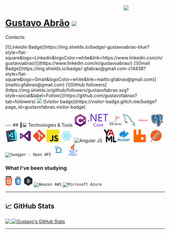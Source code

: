 <img align='right' src="https://media.giphy.com/media/M9gbBd9nbDrOTu1Mqx/giphy.gif" width="130">

# [Gustavo Abrão](https://www.linkedin.com/in/gustavoabrao) <img src="https://media.giphy.com/media/WUlplcMpOCEmTGBtBW/giphy.gif" width="30"> 

<p><em>Contacts:</em></p>
<p align="left">
[![Linkedin Badge](https://img.shields.io/badge/-gustavoabrao-blue?style=flat-square&logo=Linkedin&logoColor=white&link=https://www.linkedin.com/in/gustavoabrao/)](https://www.linkedin.com/in/gustavoabrao/)
[![Gmail Badge](https://img.shields.io/badge/-gfabrao@gmail.com-c14438?style=flat-square&logo=Gmail&logoColor=white&link=mailto:gfabrao@gmail.com)](mailto:gfabrao@gmail.com)
[![GitHub followers](https://img.shields.io/github/followers/gustavofabrao.svg?style=social&label=Follow)](https://github.com/gustavofabrao?tab=followers)
<a href="https://hub.docker.com/u/gustavofabrao/"><img src="https://img.shields.io/badge/DockerHub-gustavofabrao-blue"/></a>
<a>![visitor badge](https://visitor-badge.glitch.me/badge?page_id=gustavofabrao.visitor-badge)</a>
</p>
--- 
## 🚀💻 Technologies & Tools
<code><img height="40" src="./img/cSharp.svg" alt="C#" title="C#"></code>
<code><img height="40" src="./img/dotnetcore.svg" alt="dotnetcore" title=".NET Core"></code>
<code><img height="40" src="https://raw.githubusercontent.com/github/explore/master/topics/sql-server/sql-server.png" alt="SQL Server" title="SQL Server"></code>
<code><img height="40" src="./img/mysql.svg" alt="MySQL" title="MySQL"></code>
<code><img height="40" src="./img/oracle.png" alt="Oracle" title="Oracle"></code>
<code><img height="40" src="./img/postgresql.svg" alt="Postgres" title="Postgres"></code>
<code><img height="40" src="./img/vscode.png" alt="VS Code" title="VS Code"></code>
<code><img height="40" src="./img/visual-studio.png" alt="Visual Studio" title="Visual Studio"></code>
<code><img height="40" src="./img/git-original.svg" alt="Git" title="Git"></code> 
<code><img height="40" src="./img/javascript.svg" alt="Javascript" title="Javascript"></code>
<code><img height="40" src="https://raw.githubusercontent.com/github/explore/master/topics/react/react.png" alt="React" title="React"></code>
<img height="40" src="https://raw.githubusercontent.com/leandrocgsi/leandrocgsi/main/svg_logos/angularjs-original.svg" title="Angular JS" alt="Angular JS" />
<code><img height="40" src="https://raw.githubusercontent.com/github/explore/master/topics/yaml/yaml.png" alt="Yaml" title="Yaml"></code>
<code><img height="40" src="https://raw.githubusercontent.com/github/explore/master/topics/docker/docker.png" alt="Docker" title="Docker"></code>
<code><img height="40" src="./img/rabbitmq.png" alt="RabbitMQ" title="RabbitMQ"></code> 
<code><img height="40" src="./img/postman.png" alt="Postman" title="Postman"></code>
<code><img height="40" src="https://www.vectorlogo.zone/logos/openapis/openapis-icon.svg" title="Swagger - Open API" alt="Swagger - Open API" /></code>
<code><img height="40" src="./img/srum.png" alt="Scrum" title="Scrum"></code> 
<code><img height="40" src="./img/java.png" alt="Java" title="Java"></code> 

### What I've been studying 
<code><img height="30" src="./img/html5.svg" alt="HTML5" title="HTML5"></code>
<code><img height="30" src="./img/css.svg" alt="CSS3" title="CSS3"></code>
<code><img height="30" src="./img/kafka.svg" alt="Kafka" title="Kafka"></code> 
<code><img height="30" src="https://github.com/leandrocgsi/leandrocgsi/blob/main/svg_logos/amazon_aws-icon.png" title="Amazon AWS" alt="Amazon AWS" /></code>
<code><img height="30" src="https://www.vectorlogo.zone/logos/microsoft_azure/microsoft_azure-icon.svg" title="Microsoft Azure" alt="Microsoft Azure" /></code>

---
## &#x1f4c8; GitHub Stats

<a href="https://github.com/gustavofabrao/gustavofabrao">
  <img align="center" src="https://github-readme-stats.vercel.app/api/top-langs/?username=gustavofabrao&title_color=ffffff&text_color=c9cacc&icon_color=2bbc8a&bg_color=1d1f21&langs_count=4" />
</a>
<a href="https://github.com/gustavofabrao/gustavofabrao">
  <img align="center" src="https://github-readme-stats.vercel.app/api?username=gustavofabrao&show_icons=true&line_height=27&count_private=true&title_color=ffffff&text_color=c9cacc&icon_color=2bbc8a&bg_color=1d1f21" alt="Gustavo's GitHub Stats" />
</a>

---

<img alt="" class="ce in io c" src="https://miro.medium.com/max/800/0*VV3Nmxgv3KX4sLhr.gif" width="400" srcset="https://miro.medium.com/max/300/0*VV3Nmxgv3KX4sLhr.gif 300w, https://miro.medium.com/max/320/0*VV3Nmxgv3KX4sLhr.gif 320w, https://miro.medium.com/max/360/0*VV3Nmxgv3KX4sLhr.gif 360w, https://miro.medium.com/max/375/0*VV3Nmxgv3KX4sLhr.gif 375w, https://miro.medium.com/max/393/0*VV3Nmxgv3KX4sLhr.gif 393w, https://miro.medium.com/max/414/0*VV3Nmxgv3KX4sLhr.gif 414w, https://miro.medium.com/max/400/0*VV3Nmxgv3KX4sLhr.gif 400w" sizes="(max-width: 700px) 100vw, 400px" loading="lazy" role="presentation">